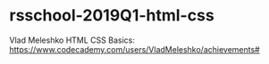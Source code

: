 # rsschool-2019Q1-html-css
Vlad Meleshko
HTML CSS Basics: https://www.codecademy.com/users/VladMeleshko/achievements# 
